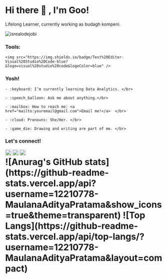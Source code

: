 # <summary><strong>Hi there :wave: , I'm Goo!</strong></summary>

Lifelong Learner, currently working as budagh kompeni.

<p align="left"> <img src="https://komarev.com/ghpvc/?username=goonesmile&label=Profile%20views&color=0e75b6&style=flat" alt="isrealodejobi" />

</p>



### <summary><strong>Tools:</strong></summary>

<p>

    <img src="https://img.shields.io/badge/Text%20Editor-Visual%20Studio%20Code-blue?&logo=visual%20studio%20code&logoColor=blue" />

</p>



### <summary><strong>Yosh!</strong></summary>

<p>

    - :keyboard: I’m currently learning Data Analytics. </br>

    - :speech_balloon: Ask me about anything.</br>

    - :mailbox: How to reach me: <a href="mailto:youremail@gmail.com">Email me!</a>  </br>

    - :cloud: Pronouns: She/Her. </br>

    - :game_die: Drawing and writing are part of me. </br>

<p>

 

### <summary><strong>Let's connect!</strong></summary>

<a href="https://twitter.com/yours">

  <img align="left" alt="Goo's Twitter" width="20px" src="https://simpleicons.now.sh/twitter/495f7e" />

</a>

<a href="https://www.instagram.com/yours/">

  <img align="left" alt="Goo's Instagram" width="20px" src="https://simpleicons.now.sh/instagram/495f7e" />

</a>

<a href="https://yours.com/">

  <img align="left" alt="Goo's Blog" width="20px" src="https://simpleicons.now.sh/blogger/495f7e" />

</a>
<h1>![Anurag's GitHub stats](https://github-readme-stats.vercel.app/api?username=12210778-MaulanaAdityaPratama&show_icons=true&theme=transparent)
![Top Langs](https://github-readme-stats.vercel.app/api/top-langs/?username=12210778-MaulanaAdityaPratama&layout=compact)</h1>

